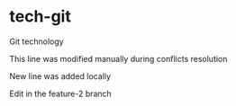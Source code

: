 # tech-git
Git technology

This line was modified manually during conflicts resolution

New line was added locally

Edit in the feature-2 branch